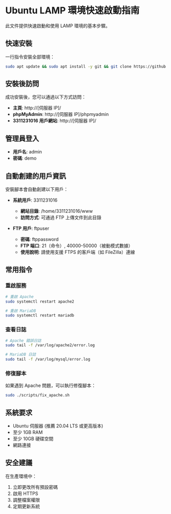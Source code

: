 # Ubuntu LAMP 環境快速啟動指南

此文件提供快速啟動和使用 LAMP 環境的基本步驟。

## 快速安裝

一行指令安裝全部環境：

```bash
sudo apt update && sudo apt install -y git && git clone https://github.com/yourusername/ubuntu-apache-setup.git && cd ubuntu-apache-setup && chmod +x setup.sh scripts/*.sh && sudo ./setup.sh
```

## 安裝後訪問

成功安裝後，您可以通過以下方式訪問：

- **主頁**: http://[伺服器 IP]/
- **phpMyAdmin**: http://[伺服器 IP]/phpmyadmin
- **3311231016 用戶網站**: http://[伺服器 IP]/

## 管理員登入

- **用戶名**: admin
- **密碼**: demo

## 自動創建的用戶資訊

安裝腳本會自動創建以下用戶：

- **系統用戶**: 3311231016

  - **網站目錄**: /home/3311231016/www
  - **訪問方式**: 可通過 FTP 上傳文件到此目錄

- **FTP 用戶**: ftpuser
  - **密碼**: ftppassword
  - **FTP 端口**: 21（命令）, 40000-50000（被動模式數據）
  - **使用說明**: 請使用支援 FTPS 的客戶端（如 FileZilla）連線

## 常用指令

### 重啟服務

```bash
# 重啟 Apache
sudo systemctl restart apache2

# 重啟 MariaDB
sudo systemctl restart mariadb
```

### 查看日誌

```bash
# Apache 錯誤日誌
sudo tail -f /var/log/apache2/error.log

# MariaDB 日誌
sudo tail -f /var/log/mysql/error.log
```

### 修復腳本

如果遇到 Apache 問題，可以執行修復腳本：

```bash
sudo ./scripts/fix_apache.sh
```

## 系統要求

- Ubuntu 伺服器 (推薦 20.04 LTS 或更高版本)
- 至少 1GB RAM
- 至少 10GB 硬碟空間
- 網路連接

## 安全建議

在生產環境中：

1. 立即更改所有預設密碼
2. 啟用 HTTPS
3. 調整檔案權限
4. 定期更新系統
